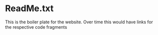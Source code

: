 # ReadMe.txt
This is the boiler plate for the website.
Over time this would have links for the respective code fragments
